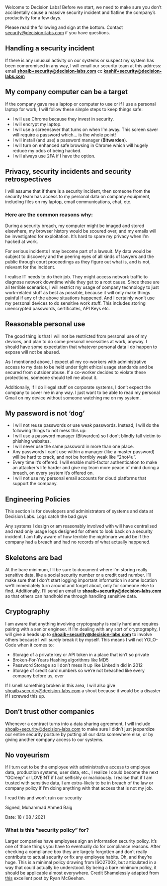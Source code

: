 Welcome to Decision Labs! Before we start, we need to make sure you don’t accidentally cause a massive security incident and flatline the company’s productivity for a few days. 

Please read the following and sign at the bottom. Contact security@decision-labs.com if you have questions.

## Handling a security incident 

If there is any unusual activity on our systems or suspect my system has been compromised in any way, I will email our security team at this address: 
email **shoaib+security@decision-labs.com**
cc **kashif+security@decision-labs.com**

## My company computer can be a target 

If the company gave me a laptop or computer to use or if I use a personal laptop for work, I will follow these simple steps to keep things safe: 
- I will use Chrome because they invest in security. 
- I will encrypt my laptop.
- I will use a screensaver that turns on when I’m away. This screen saver will require a password which… is the whole point! 
- I will install (and use) a password manager (**Bitwarden**).
- I will turn on enhanced safe browsing in Chrome which will hugely reduce my odds of being hacked. 
- I will always use 2FA if I have the option.

## Privacy, security incidents and security retrospectives 

I will assume that if there is a security incident, then someone from the security team has access to my personal data on company equipment, including files on my laptop, email communications, chat, etc. 

### Here are the common reasons why:

During a security breach, my computer might be imaged and stored elsewhere, my browser history would be scoured over, and my emails will be investigated for exploitation. It’s hard to spare my privacy when I’m hacked at work. 

For serious incidents I may become part of a lawsuit. My data would be subject to discovery and the peering eyes of all kinds of lawyers and the public through court proceedings as they figure out what is, and is not, relevant for the incident. 

I realise IT needs to do their job. They might access network traffic to diagnose network downtime while they get to a root cause. 
Since these are all terrible scenarios, I will restrict my usage of company technology to just work-related stuff as best as possible, because it will only make things painful if any of the above situations happened. And I certainly won’t use my personal devices to do sensitive work stuff. This includes storing unencrypted passwords, certificates, API Keys etc.

## Reasonable personal use

The good thing is that I will not be restricted from personal use of my devices, and plan to do some personal necessities at work, anyway. I should have some expectation that whatever personal data I do happen to expose will not be abused. 

As I mentioned above, I expect all my co-workers with administrative access to my data to be held under tight ethical usage standards and be secured from outsider abuse. If a co-worker decides to violate these protections, someone should tell me about it. 

Additionally, if I do illegal stuff on corporate systems, I don’t expect the company to cover me in any way. I just want to be able to read my personal Gmail on my device without someone watching me on my system. 

## My password is not ‘dog’

- I will not reuse passwords or use weak passwords. Instead, I will do the following things to not mess this up: 
- I will use a password manager (Bitwarden) so I don’t blindly fall victim to phishing websites. 
- I will never use the same password in more than one place. 
- Any passwords I can’t use within a manager (like a master password) will be hard to crack, and not be horribly weak like “2hot4u”. 
- Every time it’s offered: I will enable multi-factor authentication to make an attacker's life harder and give my team more peace of mind during a breach, on every system it’s offered on. 
- I will not use my personal email accounts for cloud platforms that support the company. 

## Engineering Policies 

This section is for developers and administrators of systems and data at Decision Labs. 
Logs catch the bad guys

Any systems I design or am reasonably involved with will have centralised and read only usage logs designed for others to look back on a security incident. I am fully aware of how terrible the nightmare would be if the company had a breach and had no records of what actually happened.

## Skeletons are bad 
At the bare minimum, I’ll be sure to document where I’m storing really sensitive data, like a social security number or a credit card number. I’ll make sure that I don’t start logging important information in some location we’ll immediately turn around and forget about, only for someone else to find. Additionally, I’ll send an email to **shoaib+security@decision-labs.com** so that others can handhold me through handling sensitive data.

## Cryptography

I am aware that anything involving cryptography is really hard and requires pairing with a senior engineer. If I’m dealing with any sort of cryptography, I will give a heads up to **shoaib+security@decision-labs.com** to involve others because I will surely break it by myself. This means I will not YOLO-Code when it comes to: 

- Storage of a private key or API token in a place that isn’t so private 
- Broken-For-Years Hashing algorithms like MD5 
- Password Storage so I don’t mess it up like LinkedIn did in 2012 
- Storage of credit card numbers so we’re not breached like every company before us, ever 

If I smell something broken in this area, I will also give shoaib+security@decision-labs.com a shout because it would be a disaster if I screwed this up. 

## Don’t trust other companies 
Whenever a contract turns into a data sharing agreement, I will include shoaib+security@decision-labs.com to make sure I didn’t just jeopardize our entire security posture by putting all our data somewhere else, or by giving another company access to our systems. 

## No voyeurism
If I turn out to be the employee with administrative access to employee data, production systems, user data, etc., I realize I could become the next “GCreep” or LOVEINT if I act selfishly or maliciously. I realise that if I am trusted with sensitive data, I am extra-likely to be in breach of the law or company policy if I’m doing anything with that access that is not my job. 

I read this and won’t ruin our security 

Signed, Muhammad Ahmed Baig 

Date:  18 / 08 / 2021 
 
 
### What is this “security policy” for?

Larger companies have employees sign an information security policy. It’s one of those things you have to eventually do for compliance reasons. After checking a compliance box they are largely forgotten and don’t really contribute to actual security or fix any employee habits. Oh, and they’re huge. 
This is a minimal policy drawing from ISO27002, but articulated in a way that could actually be understood. By being a bare minimum policy, it should be applicable almost everywhere. 
Credit 
Shamelessly adapted from [this](https://medium.com/starting-up-security/starting-up-security-policy-104261d5438a) excellent post by Ryan McGeehan. 
